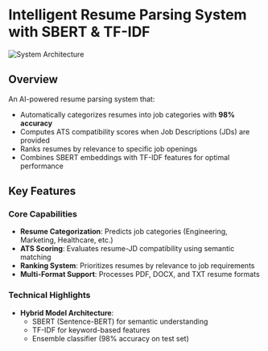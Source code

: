 # Intelligent Resume Parsing System with SBERT & TF-IDF

![System Architecture](system_architecture.png) <!-- Add your diagram if available -->

## Overview
An AI-powered resume parsing system that:
- Automatically categorizes resumes into job categories with **98% accuracy**
- Computes ATS compatibility scores when Job Descriptions (JDs) are provided
- Ranks resumes by relevance to specific job openings
- Combines SBERT embeddings with TF-IDF features for optimal performance

## Key Features

### Core Capabilities
- **Resume Categorization**: Predicts job categories (Engineering, Marketing, Healthcare, etc.)
- **ATS Scoring**: Evaluates resume-JD compatibility using semantic matching
- **Ranking System**: Prioritizes resumes by relevance to job requirements
- **Multi-Format Support**: Processes PDF, DOCX, and TXT resume formats

### Technical Highlights
- **Hybrid Model Architecture**:
  - SBERT (Sentence-BERT) for semantic understanding
  - TF-IDF for keyword-based features
  - Ensemble classifier (98% accuracy on test set)
